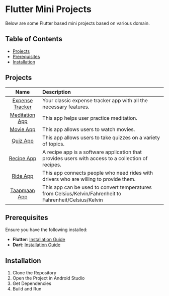# Flutter Mini Projects
Below are some Flutter based mini projects based on various domain.

## Table of Contents
- [Projects](#projects)
- [Prerequisites](#prerequisites)
- [Installation](#installation)

## Projects
| Name | Description |
| :---: | :--- | 
|[Expense Tracker](./expense_tracker/)|Your classic expense tracker app with all the necessary features.|
|[Meditation App](./meditation_app/)| This app helps user practice meditation.|
|[Movie App](./movie_app/)| This app allows users to watch movies. |
|[Quiz App](./quiz_app/)| This app allows users to take quizzes on a variety of topics.|
|[Recipe App](./recipe_app/)| A recipe app is a software application that provides users with access to a collection of recipes.|
|[Ride App](./ride_app/)| This app connects people who need rides with drivers who are willing to provide them.|
|[Taapmaan App](./Taapmaan_TempConverter/)| This app can be used to convert temperatures from Celsius/Kelvin/Fahrenheit to Fahrenheit/Celsius/Kelvin|

## Prerequisites
Ensure you have the following installed:
- **Flutter**: [Installation Guide](https://flutter.dev/docs/get-started/install)
- **Dart**: [Installation Guide](https://dart.dev/get-dart)

## Installation
1. Clone the Repository
2. Open the Project in Android Studio
3. Get Dependencies
4. Build and Run